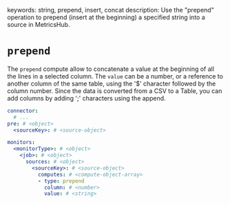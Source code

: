 keywords: string, prepend, insert, concat
description: Use the "prepend" operation to prepend (insert at the beginning) a specified string into a source in MetricsHub.

# `prepend`

The `prepend` compute allow to concatenate a value at the beginning of all the lines in a selected column.
The `value` can be a number, or a reference to another column of the same table, using the '$' character followed by the column number.
Since the data is converted from a CSV to a Table, you can add columns by adding ';' characters using the append.

```yaml
connector:
  # ...
pre: # <object>
  <sourceKey>: # <source-object>

monitors:
  <monitorType>: # <object>
    <job>: # <object>
      sources: # <object>
        <sourceKey>: # <source-object>
          computes: # <compute-object-array>
          - type: prepend
            column: # <number>
            value: # <string>
```

